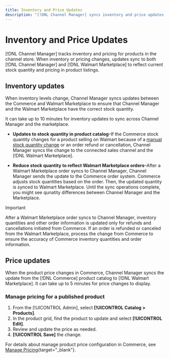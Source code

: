 ```yaml
---
title: Inventory and Price Updates
description: "[!DNL Channel Manager] syncs inventory and price updates between the Commerce store and [!DNL Walmart Marketplace] so you can manage your sales channel operations from your Commerce Admin"
---
```


# Inventory and Price Updates

[!DNL Channel Manager] tracks inventory and pricing for products in the channel store. When inventory or pricing changes, updates sync to both [!DNL Channel Manager] and [!DNL Walmart Marketplace] to reflect current stock quantity and pricing in product listings.

## Inventory updates

When inventory levels change, Channel Manager syncs updates between the Commerce and Walmart Marketplace to ensure that Channel Manager and the Walmart Marketplace have the correct stock quantity. 

It can take up to 10 minutes for inventory updates to sync across Channel Manager and the marketplace.

* **Updates to stock quantity in product catalog**–If the Commerce stock quantity changes for a product selling on Walmart because of a [manual stock quantity change](https://docs.magento.com/user-guide/catalog/inventory-product-quantity.html) or an order refund or cancellation, Channel Manager syncs the change to the connected sales channel and the [!DNL Walmart Marketplace].

* **Reduce stock quantity to reflect Walmart Marketplace orders**–After a Walmart Marketplace order syncs to Channel Manager, Channel Manager sends the update to the Commerce order system. Commerce adjusts stock quantities based on the order. Then, the updated quantity is synced to Walmart Marketplace. Until the sync operations complete, you might see qunatity differences between Channel Manager and the Marketplace.

>[!IMPORTANT]
>
> After a Walmart Marketplace order syncs to Channel Manager, inventory quantities and other order information is updated only for refunds and cancellations initiated from Commerce. If an order is refunded or canceled from the Walmart Marketplace, process the change from Commerce to ensure the accuracy of Commerce inventory quantities and order information.

## Price updates

When the product price changes in Commerce, Channel Manager syncs the update from the [!DNL Commerce] product catalog to [!DNL Walmart Marketplace]. It can take up to 5 minutes for price changes to display.

### Manage pricing for a published product

1. From the [!UICONTROL Admin], select **[!UICONTROL Catalog > Products]**.
1. In the product grid, find the product to update and select **[!UICONTROL Edit]**.
1. Review and update the price as needed.
1. **[!UICONTROL Save]** the change.

For details about manage product price configuration in Commerce, see [Manage Pricing](https://docs.magento.com/user-guide/catalog/pricing.html){target="_blank"}.
